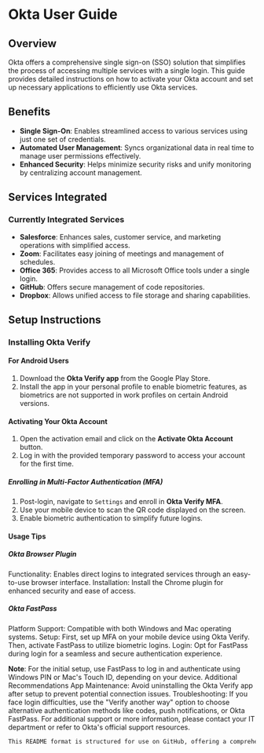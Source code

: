 # Okta User Guide

## Overview

Okta offers a comprehensive single sign-on (SSO) solution that simplifies the process of accessing multiple services with a single login. This guide provides detailed instructions on how to activate your Okta account and set up necessary applications to efficiently use Okta services.

## Benefits

- **Single Sign-On**: Enables streamlined access to various services using just one set of credentials.
- **Automated User Management**: Syncs organizational data in real time to manage user permissions effectively.
- **Enhanced Security**: Helps minimize security risks and unify monitoring by centralizing account management.

## Services Integrated

### Currently Integrated Services

- **Salesforce**: Enhances sales, customer service, and marketing operations with simplified access.
- **Zoom**: Facilitates easy joining of meetings and management of schedules.
- **Office 365**: Provides access to all Microsoft Office tools under a single login.
- **GitHub**: Offers secure management of code repositories.
- **Dropbox**: Allows unified access to file storage and sharing capabilities.

## Setup Instructions

### Installing Okta Verify

#### For Android Users

1. Download the **Okta Verify app** from the Google Play Store.
2. Install the app in your personal profile to enable biometric features, as biometrics are not supported in work profiles on certain Android versions.


#### Activating Your Okta Account

1. Open the activation email and click on the **Activate Okta Account** button.
2. Log in with the provided temporary password to access your account for the first time.


##### Enrolling in Multi-Factor Authentication (MFA)
1. Post-login, navigate to `Settings` and enroll in **Okta Verify MFA**.
2. Use your mobile device to scan the QR code displayed on the screen.
3. Enable biometric authentication to simplify future logins.


#### Usage Tips

##### Okta Browser Plugin
Functionality: Enables direct logins to integrated services through an easy-to-use browser interface.
Installation: Install the Chrome plugin for enhanced security and ease of access.

##### Okta FastPass
Platform Support: Compatible with both Windows and Mac operating systems.
Setup: First, set up MFA on your mobile device using Okta Verify. Then, activate FastPass to utilize biometric logins.
Login: Opt for FastPass during login for a seamless and secure authentication experience.


**Note**: For the initial setup, use FastPass to log in and authenticate using Windows PIN or Mac's Touch ID, depending on your device.
Additional Recommendations
App Maintenance: Avoid uninstalling the Okta Verify app after setup to prevent potential connection issues.
Troubleshooting: If you face login difficulties, use the "Verify another way" option to choose alternative authentication methods like codes, push notifications, or Okta FastPass.
For additional support or more information, please contact your IT department or refer to Okta's official support resources.


```markdown
This README format is structured for use on GitHub, offering a comprehensive guide to activating and effectively using your Okta account with a focus on security and user convenience.
```
